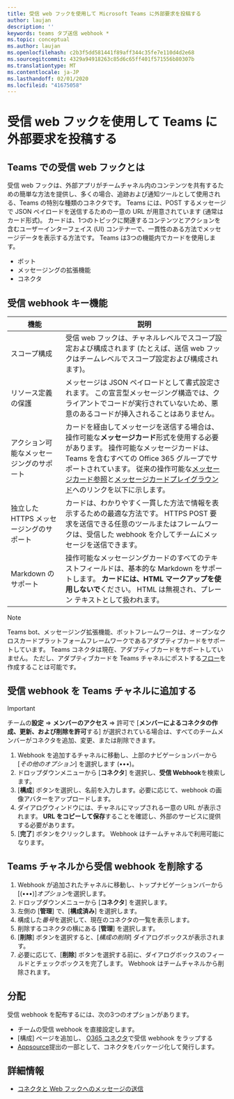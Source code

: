 ```yaml
---
title: 受信 web フックを使用して Microsoft Teams に外部要求を投稿する
author: laujan
description: ''
keywords: teams タブ送信 webhook *
ms.topic: conceptual
ms.author: laujan
ms.openlocfilehash: c2b3f5dd581441f89aff344c35fe7e110d4d2e68
ms.sourcegitcommit: 4329a94918263c85d6c65ff401f571556b80307b
ms.translationtype: MT
ms.contentlocale: ja-JP
ms.lasthandoff: 02/01/2020
ms.locfileid: "41675058"
---
```

# <a name="post-external-requests-to-teams-with-incoming-webhooks"></a>受信 web フックを使用して Teams に外部要求を投稿する

## <a name="what-are-incoming-webhooks-in-teams"></a>Teams での受信 web フックとは

受信 web フックは、外部アプリがチームチャネル内のコンテンツを共有するための簡単な方法を提供し、多くの場合、追跡および通知ツールとして使用される、Teams の特別な種類のコネクタです。 Teams には、POST するメッセージで JSON ペイロードを送信するための一意の URL が用意されています (通常はカード形式)。 カードは、1つのトピックに関連するコンテンツとアクションを含むユーザーインターフェイス (UI) コンテナーで、一貫性のある方法でメッセージデータを表示する方法です。 Teams は3つの機能内でカードを使用します。

* ボット
* メッセージングの拡張機能
* コネクタ

## <a name="incoming-webhook-key-features"></a>受信 webhook キー機能

| 機能 | 説明 |
| ------- | ----------- |
|スコープ構成|受信 web フックは、チャネルレベルでスコープ設定および構成されます (たとえば、送信 web フックはチームレベルでスコープ設定および構成されます)。|
|リソース定義の保護|メッセージは JSON ペイロードとして書式設定されます。 この宣言型メッセージング構造では、クライアントでコードが実行されていないため、悪意のあるコードが挿入されることはありません。|
|アクション可能なメッセージングのサポート|カードを経由してメッセージを送信する場合は、操作可能な**メッセージカード**形式を使用する必要があります。 操作可能なメッセージカードは、Teams を含むすべての Office 365 グループでサポートされています。 従来の操作可能な[メッセージカード参照](/outlook/actionable-messages/message-card-reference)と[メッセージカードプレイグラウンド](https://messagecardplayground.azurewebsites.net)へのリンクを以下に示します。|
|独立した HTTPS メッセージングのサポート| カードは、わかりやすく一貫した方法で情報を表示するための最適な方法です。 HTTPS POST 要求を送信できる任意のツールまたはフレームワークは、受信した webhook を介してチームにメッセージを送信できます。|
|Markdown のサポート|操作可能なメッセージングカードのすべてのテキストフィールドは、基本的な Markdown をサポートします。 **カードには、HTML マークアップを使用しないで**ください。 HTML は無視され、プレーン テキストとして扱われます。|

> [!Note]  
> Teams bot、メッセージング拡張機能、ボットフレームワークは、オープンなクロスカードプラットフォームフレームワークであるアダプティブカードをサポートしています。 Teams コネクタは現在、アダプティブカードをサポートしていません。 ただし、アダプティブカードを Teams チャネルにポストする[フロー](https://flow.microsoft.com/blog/microsoft-flow-in-microsoft-teams/)を作成することは可能です。

## <a name="add-an-incoming-webhook-to-a-teams-channel"></a>受信 webhook を Teams チャネルに追加する

> [!Important]  
> チームの**設定** => **メンバーのアクセス** => 許可で [**メンバーによるコネクタの作成、更新、および削除を許可**する] が選択されている場合は、すべてのチームメンバーがコネクタを追加、変更、または削除できます。

1. Webhook を追加するチャネルに移動し、上部のナビゲーションバーから [*その他のオプション*] を選択します (&#8226;&#8226;&#8226;)。
1. ドロップダウンメニューから [**コネクタ**] を選択し、**受信 Webhook**を検索します。
1. [**構成**] ボタンを選択し、名前を入力します。必要に応じて、webhook の画像アバターをアップロードします。
1. ダイアログウィンドウには、チャネルにマップされる一意の URL が表示されます。 **URL をコピーして保存**することを確認し、外部のサービスに提供する必要があります。
1. [**完了**] ボタンをクリックします。 Webhook はチームチャネルで利用可能になります。

## <a name="remove-an-incoming-webhook-from-a-teams-channel"></a>Teams チャネルから受信 webhook を削除する

1. Webhook が追加されたチャネルに移動し、トップナビゲーションバーから [(&#8226;&#8226;&#8226;)]*オプション*を選択します。
1. ドロップダウンメニューから [**コネクタ**] を選択します。
1. 左側の [**管理**] で、[**構成済み**] を選択します。
1. 構成した*番号*を選択して、現在のコネクタの一覧を表示します。
1. 削除するコネクタの横にある [**管理**] を選択します。
1. [**削除**] ボタンを選択すると、[*構成の削除*] ダイアログボックスが表示されます。
1. 必要に応じて、[**削除**] ボタンを選択する前に、ダイアログボックスのフィールドとチェックボックスを完了します。 Webhook はチームチャネルから削除されます。

## <a name="distribution"></a>分配

受信 webhook を配布するには、次の3つのオプションがあります。

* チームの受信 webhook を直接設定します。
* [構成] ページを追加し、 [O365 コネクタ](~/webhooks-and-connectors/how-to/connectors-creating.md)で受信 webhook をラップする
* [Appsource](~/concepts/deploy-and-publish/office-store-guidance.md)提出の一部として、コネクタをパッケージ化して発行します。

## <a name="learn-more"></a>詳細情報

* [コネクタと Web フックへのメッセージの送信](~/webhooks-and-connectors/how-to/connectors-using.md)